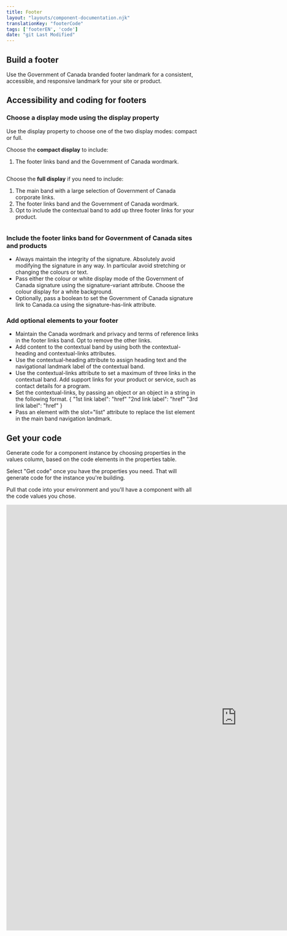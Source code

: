 ```yaml
---
title: Footer
layout: "layouts/component-documentation.njk"
translationKey: "footerCode"
tags: ['footerEN', 'code']
date: "git Last Modified"
---
```


## Build a footer

Use the Government of Canada branded footer landmark for a consistent, accessible, and responsive landmark for your site or product.

## Accessibility and coding for footers

### Choose a display mode using the display property

Use the display property to choose one of the two display modes: compact or full.

Choose the **compact display** to include:
1. The footer links band and the Government of Canada wordmark.

<img class="b-sm b-gray mt-400 mb-500 p-400" src="/images/en/components/example-footer-compact.svg" alt=""/>

Choose the **full display** if you need to include:
1. The main band with a large selection of Government of Canada corporate links.
2. The footer links band and the Government of Canada wordmark.
3. Opt to include the contextual band to add up three footer links for your product.

<img class="b-sm b-gray mt-400 mb-500 p-400" src="/images/en/components/example-footer-all.svg" alt=""/>

### Include the footer links band for Government of Canada sites and products

- Always maintain the integrity of the signature. Absolutely avoid modifying the signature in any way. In particular avoid stretching or changing the colours or text.
- Pass either the colour or white display mode of the Government of Canada signature using the signature-variant attribute. Choose the colour display for a white background.
- Optionally, pass a boolean to set the Government of Canada signature link to Canada.ca using the signature-has-link attribute.

### Add optional elements to your footer

- Maintain the Canada wordmark and privacy and terms of reference links in the footer links band. Opt to remove the other links.
- Add content to the contextual band by using both the contextual-heading and contextual-links attributes.
- Use the contextual-heading attribute to assign heading text and the navigational landmark label of the contextual band.
- Use the contextual-links attribute to set a maximum of three links in the contextual band. Add support links for your product or service, such as contact details for a program.
- Set the contextual-links, by passing an object or an object in a string in the following format.
{
"1st link label": "href"
"2nd link label": "href"
"3rd link label": "href"
}
- Pass an element with the slot="list" attribute to replace the list element in the main band navigation landmark.

## Get your code

Generate code for a component instance by choosing properties in the values column, based on the code elements in the properties table.

Select "Get code" once you have the properties you need. That will generate code for the instance you're building.

Pull that code into your environment and you'll have a component with all the code values you chose.

<iframe
  title="Overview of gcds-footer properties and events."
  src="https://cds-snc.github.io/gcds-components/?path=/docs/components-footer--default&viewMode=docs&shortcuts=false&singleStory=true"
  width="1200"
  height="1110"
  style="display: block; margin: 0 auto;"
  frameBorder="0"
></iframe>
